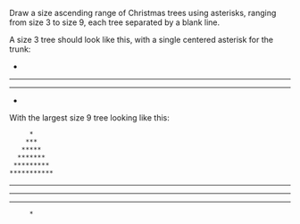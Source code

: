Draw a size ascending range of Christmas trees using asterisks, ranging from size 3 to size 9, each tree separated by a blank line.

A size 3 tree should look like this, with a single centered asterisk for the trunk:

   *
  ***
 *****
   *
With the largest size 9 tree looking like this:

         *
        ***
       *****
      *******
     *********
    ***********
   *************
  ***************
 *****************
         *